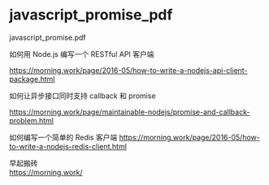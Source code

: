 # javascript_promise_pdf
javascript_promise.pdf

如何用 Node.js 编写一个 RESTful API 客户端

https://morning.work/page/2016-05/how-to-write-a-nodejs-api-client-package.html


如何让异步接口同时支持 callback 和 promise

https://morning.work/page/maintainable-nodejs/promise-and-callback-problem.html


如何编写一个简单的 Redis 客户端
https://morning.work/page/2016-05/how-to-write-a-nodejs-redis-client.html

早起搬砖  
https://morning.work/
